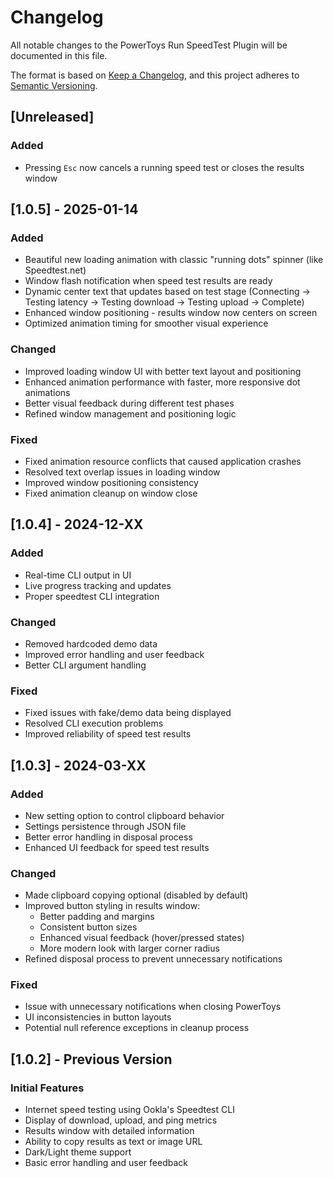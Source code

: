 # Changelog

All notable changes to the PowerToys Run SpeedTest Plugin will be documented in this file.

The format is based on [Keep a Changelog](https://keepachangelog.com/en/1.0.0/),
and this project adheres to [Semantic Versioning](https://semver.org/spec/v2.0.0.html).

## [Unreleased]

### Added
- Pressing `Esc` now cancels a running speed test or closes the results window

## [1.0.5] - 2025-01-14

### Added
- Beautiful new loading animation with classic "running dots" spinner (like Speedtest.net)
- Window flash notification when speed test results are ready
- Dynamic center text that updates based on test stage (Connecting → Testing latency → Testing download → Testing upload → Complete)
- Enhanced window positioning - results window now centers on screen
- Optimized animation timing for smoother visual experience

### Changed
- Improved loading window UI with better text layout and positioning
- Enhanced animation performance with faster, more responsive dot animations
- Better visual feedback during different test phases
- Refined window management and positioning logic

### Fixed
- Fixed animation resource conflicts that caused application crashes
- Resolved text overlap issues in loading window
- Improved window positioning consistency
- Fixed animation cleanup on window close

## [1.0.4] - 2024-12-XX

### Added
- Real-time CLI output in UI
- Live progress tracking and updates
- Proper speedtest CLI integration

### Changed
- Removed hardcoded demo data
- Improved error handling and user feedback
- Better CLI argument handling

### Fixed
- Fixed issues with fake/demo data being displayed
- Resolved CLI execution problems
- Improved reliability of speed test results

## [1.0.3] - 2024-03-XX

### Added
- New setting option to control clipboard behavior
- Settings persistence through JSON file
- Better error handling in disposal process
- Enhanced UI feedback for speed test results

### Changed
- Made clipboard copying optional (disabled by default)
- Improved button styling in results window:
  - Better padding and margins
  - Consistent button sizes
  - Enhanced visual feedback (hover/pressed states)
  - More modern look with larger corner radius
- Refined disposal process to prevent unnecessary notifications

### Fixed
- Issue with unnecessary notifications when closing PowerToys
- UI inconsistencies in button layouts
- Potential null reference exceptions in cleanup process

## [1.0.2] - Previous Version

### Initial Features
- Internet speed testing using Ookla's Speedtest CLI
- Display of download, upload, and ping metrics
- Results window with detailed information
- Ability to copy results as text or image URL
- Dark/Light theme support
- Basic error handling and user feedback 